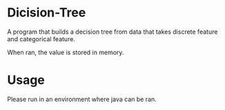 # Dicision-Tree
A program that builds a decision tree from data that takes discrete feature and categorical feature.

When ran, the value is stored in memory.

# Usage

Please run in an environment where java can be ran.
